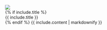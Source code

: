 <div class="warn-banner">
    <img src="https://img.thingsboard.io/doc-warn-icon.svg"/>
    <div>
      {% if include.title %}
      <div class="warn-title">{{ include.title }}</div>
      {% endif %}
      {{ include.content | markdownify }}
    </div>
</div>
